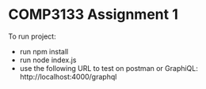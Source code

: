 # COMP3133 Assignment 1

To run project:
- run npm install
- run node index.js
- use the following URL to test on postman or GraphiQL: http://localhost:4000/graphql